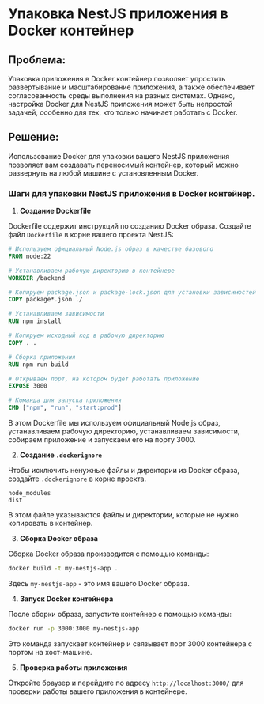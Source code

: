# Упаковка NestJS приложения в Docker контейнер

## Проблема:

Упаковка приложения в Docker контейнер позволяет упростить развертывание и масштабирование приложения, а также обеспечивает согласованность среды выполнения на разных системах. Однако, настройка Docker для NestJS приложения может быть непростой задачей, особенно для тех, кто только начинает работать с Docker.

## Решение:

Использование Docker для упаковки вашего NestJS приложения позволяет вам создавать переносимый контейнер, который можно развернуть на любой машине с установленным Docker.

### Шаги для упаковки NestJS приложения в Docker контейнер.

1. **Создание Dockerfile**

Dockerfile содержит инструкций по созданию Docker образа. Создайте файл `Dockerfile` в корне вашего проекта NestJS:

```Dockerfile
# Используем официальный Node.js образ в качестве базового
FROM node:22

# Устанавливаем рабочую директорию в контейнере
WORKDIR /backend

# Копируем package.json и package-lock.json для установки зависимостей
COPY package*.json ./

# Устанавливаем зависимости
RUN npm install

# Копируем исходный код в рабочую директорию
COPY . .

# Сборка приложения
RUN npm run build

# Открываем порт, на котором будет работать приложение
EXPOSE 3000

# Команда для запуска приложения
CMD ["npm", "run", "start:prod"]
```

В этом Dockerfile мы используем официальный Node.js образ, устанавливаем рабочую директорию, устанавливаем зависимости, собираем приложение и запускаем его на порту 3000.

2. **Создание `.dockerignore`**

Чтобы исключить ненужные файлы и директории из Docker образа, создайте `.dockerignore` в корне проекта.

```plaintext
node_modules
dist
```

В этом файле указываются файлы и директории, которые не нужно копировать в контейнер.

3. **Сборка Docker образа**

Сборка Docker образа производится с помощью команды:

```bash
docker build -t my-nestjs-app .
```

Здесь `my-nestjs-app` - это имя вашего Docker образа.

4. **Запуск Docker контейнера**

После сборки образа, запустите контейнер с помощью команды:

```bash
docker run -p 3000:3000 my-nestjs-app
```

Это команда запускает контейнер и связывает порт 3000 контейнера с портом на хост-машине.

5. **Проверка работы приложения**

Откройте браузер и перейдите по адресу `http://localhost:3000/` для проверки работы вашего приложения в контейнере.

